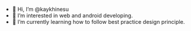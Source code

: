 - 👋 Hi, I’m @kaykhinesu
- 👀 I’m interested in web and android developing.
- 🌱 I’m currently learning how to follow best practice design principle.

<!---
kaykhinesu/kaykhinesu is a ✨ special ✨ repository because its `README.md` (this file) appears on your GitHub profile.
You can click the Preview link to take a look at your changes.
--->
